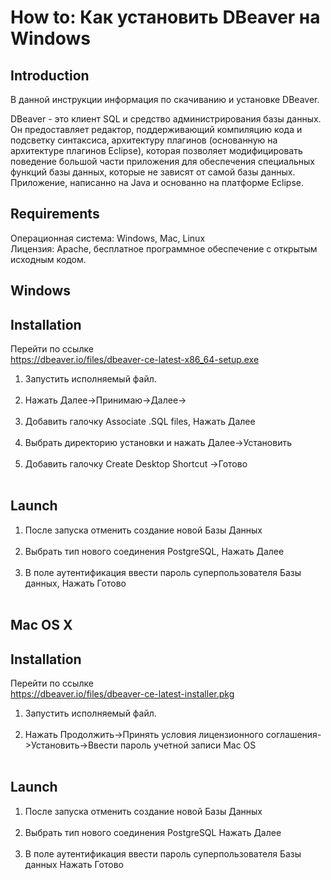 # How to: Как установить DBeaver на Windows

## Introduction
В данной инструкции информация по скачиванию и установке DBeaver.

DBeaver - это клиент SQL и средство администрирования базы данных. Он предоставляет редактор, поддерживающий компиляцию кода и подсветку синтаксиса, архитектуру плагинов (основанную на архитектуре плагинов Eclipse), которая позволяет модифицировать поведение большой части приложения для обеспечения специальных функций базы данных, которые не зависят от самой базы данных. Приложение, написанно на Java и основанно на платформе Eclipse.

## Requirements
Операционная система: Windows, Mac, Linux<br>
Лицензия: Apache, бесплатное программное обеспечение с открытым исходным кодом.

## Windows 

## Installation 
Перейти по ссылке<br>
https://dbeaver.io/files/dbeaver-ce-latest-x86_64-setup.exe<br>
<ol>
<li>Запустить исполняемый файл.</li><br>
<li>Нажать Далее->Принимаю->Далее-></li><br>
<li>Добавить галочку Associate .SQL files, Нажать Далее</li><br>
<li>Выбрать директорию установки и нажать Далее->Установить</li><br>
<li>Добавить галочку Create Desktop Shortcut ->Готово</li><br>
</ol>

## Launch
<ol>
<li>После запуска отменить создание новой Базы Данных</li><br>
<li>Выбрать тип нового соединения PostgreSQL, Нажать Далее</li><br>
<li>В поле аутентификация ввести пароль суперпользователя Базы данных, Нажать Готово</li><br>
</ol>

## Mac OS X

## Installation
Перейти по ссылке<br>
https://dbeaver.io/files/dbeaver-ce-latest-installer.pkg<br>
<ol>
<li>Запустить исполняемый файл.</li><br>
<li>Нажать Продолжить->Принять условия лицензионного соглашения->Установить->Ввести пароль учетной записи Mac OS</li><br>
</ol>

## Launch
<ol>
<li>После запуска отменить создание новой Базы Данных</li><br>
<li>Выбрать тип нового соединения PostgreSQL Нажать Далее</li><br>
<li>В поле аутентификация ввести пароль суперпользователя Базы данных Нажать Готово</li><br>
</ol>

